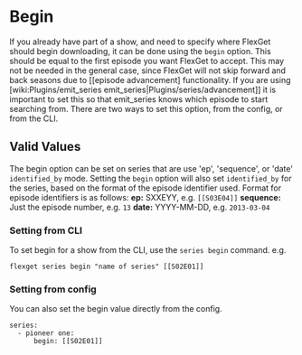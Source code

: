# Begin

If you already have part of a show, and need to specify where FlexGet should begin downloading, it can be done using the `begin` option. This should be equal to the first episode you want FlexGet to accept. This may not be needed in the general case, since FlexGet will not skip forward and back seasons due to [[episode advancement] functionality. If you are using [wiki:Plugins/emit_series emit_series|Plugins/series/advancement]] it is important to set this so that emit_series knows which episode to start searching from. There are two ways to set this option, from the config, or from the CLI.

## Valid Values
The begin option can be set on series that are use 'ep', 'sequence', or 'date' `identified_by` mode. Setting the `begin` option will also set `identified_by` for the series, based on the format of the episode identifier used. Format for episode identifiers is as follows:
**ep:** SXXEYY, e.g. `[[S03E04]]`
**sequence:** Just the episode number, e.g. `13`
**date:** YYYY-MM-DD, e.g. `2013-03-04`

### Setting from CLI

To set begin for a show from the CLI, use the `series begin` command. e.g.

    flexget series begin "name of series" [[S02E01]]



### Setting from config

You can also set the begin value directly from the config.


    series:
      - pioneer one:
          begin: [[S02E01]]

